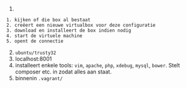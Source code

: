 1.

    1. kijken of die box al bestaat
    2. creëert een nieuwe virtualbox voor deze configuratie
    3. download en installeert de box indien nodig
    4. start de virtuele machine
    5. opent de connectie

2. `ubuntu/trusty32`
3. localhost:8001
4. installeert enkele tools: `vim`, `apache`, `php`, `xdebug`, `mysql`, `bower`. Stelt composer etc. in zodat alles aan staat.
5. binnenin `.vagrant/`

